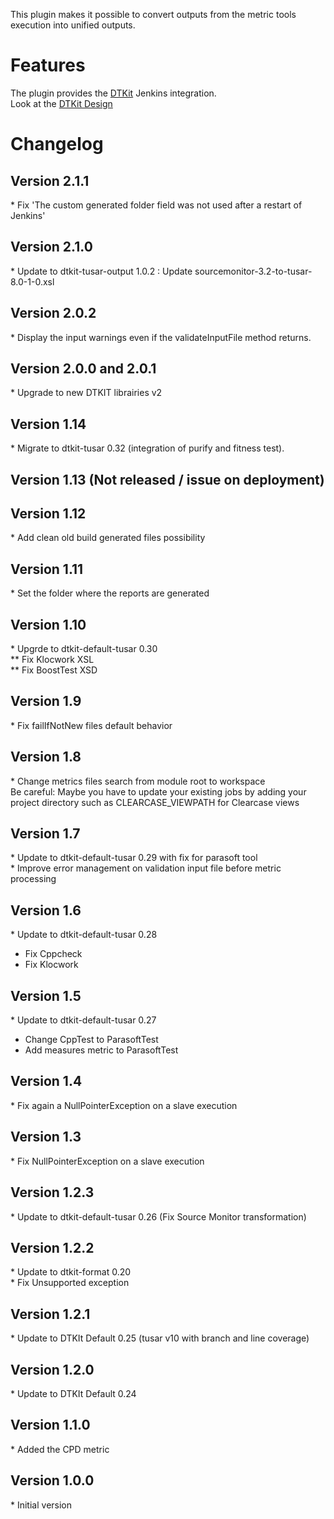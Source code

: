 This plugin makes it possible to convert outputs from the metric tools
execution into unified outputs.

# Features

The plugin provides the
[DTKit](https://wiki.jenkins.io/display/JENKINS/DTKit) Jenkins
integration.  
Look at the [DTKit
Design](https://wiki.jenkins.io/display/JENKINS/DTKit+Design)

# Changelog

## Version 2.1.1

\* Fix 'The custom generated folder field was not used after a restart
of Jenkins'

## Version 2.1.0

\* Update to dtkit-tusar-output 1.0.2 : Update
sourcemonitor-3.2-to-tusar-8.0-1-0.xsl

## Version 2.0.2

\* Display the input warnings even if the validateInputFile method
returns.

## Version 2.0.0 and 2.0.1

\* Upgrade to new DTKIT librairies v2

## Version 1.14

\* Migrate to dtkit-tusar 0.32 (integration of purify and fitness test).

## Version 1.13 (Not released / issue on deployment)

## Version 1.12

\* Add clean old build generated files possibility

## Version 1.11

\* Set the folder where the reports are generated

## Version 1.10

\* Upgrde to dtkit-default-tusar 0.30  
\*\* Fix Klocwork XSL  
\*\* Fix BoostTest XSD

## Version 1.9

\* Fix failIfNotNew files default behavior

## Version 1.8

\* Change metrics files search from module root to workspace  
Be careful: Maybe you have to update your existing jobs by adding your
project directory such as CLEARCASE\_VIEWPATH for Clearcase views

## Version 1.7

\* Update to dtkit-default-tusar 0.29 with fix for parasoft tool  
\* Improve error management on validation input file before metric
processing

## Version 1.6

\* Update to dtkit-default-tusar 0.28

-   Fix Cppcheck
-   Fix Klocwork

## Version 1.5

\* Update to dtkit-default-tusar 0.27

-   Change CppTest to ParasoftTest
-   Add measures metric to ParasoftTest

## Version 1.4

\* Fix again a NullPointerException on a slave execution

## Version 1.3

\* Fix NullPointerException on a slave execution

## Version 1.2.3

\* Update to dtkit-default-tusar 0.26 (Fix Source Monitor
transformation)

## Version 1.2.2

\* Update to dtkit-format 0.20  
\* Fix Unsupported exception

## Version 1.2.1

\* Update to DTKIt Default 0.25 (tusar v10 with branch and line
coverage)

## Version 1.2.0

\* Update to DTKIt Default 0.24

## Version 1.1.0

\* Added the CPD metric

## Version 1.0.0

\* Initial version
